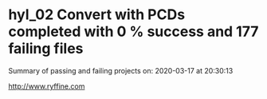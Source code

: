 # hyl_02 Convert with PCDs completed with 0 % success and 177 failing files

Summary of passing and failing projects on: 2020-03-17 at 20:30:13

http://www.ryffine.com

